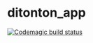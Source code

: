 # ditonton_app

[![Codemagic build status](https://api.codemagic.io/apps/66bca5ff8b0960e2a18844d8/66bca5ff8b0960e2a18844d7/status_badge.svg)](https://codemagic.io/app/66bca5ff8b0960e2a18844d8/66bca5ff8b0960e2a18844d7/latest_build)
